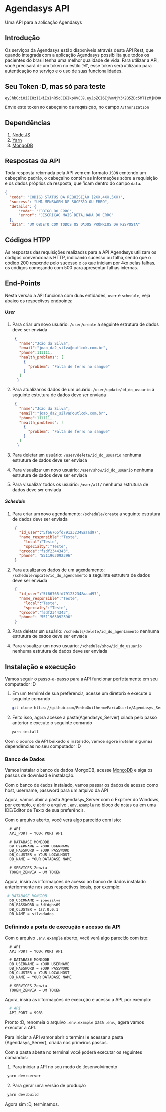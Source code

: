 # Agendasys API

Uma API para a aplicação Agendasys


## Introdução

Os serviços da Agendasys estão disponiveis através desta API Rest, que quando integrada com a aplicação Agendasys possibilita que todos os pacientes do brasil tenha uma melhor qualidade de vida. 
Para utilizar a API, você precisará de um token no estilo `JWT`, esse token será utilizado para autenticação no serviço e o uso de suas funcionalidades.

## Seu Token :D, mas só para teste

```bash
eyJhbGciOiJIUzI1NiIsInR5cCI6IkpXVCJ9.eyJpZCI6IjVmNjY3N2Q5ZDc5MTIzMjM0OGFhYWQ5OSIsImlhdCI6MTYwMDYxNDg3MSwiZXhwIjoxNjMyMTUwODcxfQ.GuoEtUXjxLGdoWgf8OCXBOti6colgdcjxEXYBdhZwL4
```

Envie este token no cabeçalho da requisição, no campo `Authorization`

## Dependências

1. [Node.JS](https://nodejs.org/en/)
2. [Yarn](https://classic.yarnpkg.com/en/docs/install/#windows-stable)
3. [MongoDB](https://www.mongodb.com/try/download/community)

## Respostas da API

Toda resposta retornada pela API vem em formato `JSON` contendo um cabeçalho padrão, o cabeçalho contém as informações sobre a requisição e os dados próprios da resposta, que ficam dentro do campo `data`.


```json 
{
  "code": "CODIGO STATUS DA REQUISIÇÃO (2XX,4XX,5XX)",
  "success": "UMA MENSAGEM DE SUCESSO OU ERRO",
  "details": {
      "code": "CODIGO DO ERRO",
      "error": "DESCRIÇÃO MAIS DETALHADA DO ERRO"
  },
  "data": "UM OBJETO COM TODOS OS DADOS PRÓPRIOS DA RESPOSTA"
```

## Códigos HTPP

As respostas das requisições realizadas para a API Agendasys utilizam os códigos convencionais HTTP, indicando sucesso ou falha, sendo que o código 200 responde pelo sucesso e os que iniciam por 4xx pelas falhas, os códigos começando com 500 para apresentar falhas internas.

## End-Points

Nesta versão a API funciona com duas entidades, `user` e `schedule`, veja abaixo os respectivos endpoints:

##### User
  1. Para criar um novo usuário: `/user/create`
    a seguinte estrutura de dados deve ser enviada
     ```json
      {
        "name":"João da Silva",
        "email":"joao_da2_silva@outlook.com.br",
        "phone":111111,
        "health_problems": [
          {
            "problem": "Falta de ferro no sangue"
          }
        ]
       }
     ``` 
     
   2. Para atualizar os dados de um usuário: `/user/update/id_do_usuario`
      a seguinte estrutura de dados deve ser enviada
       ```json
        {
          "name":"João da Silva",
          "email":"joao_da2_silva@outlook.com.br",
          "phone":111111,
          "health_problems": [
            {
              "problem": "Falta de ferro no sangue"
            }
          ]
         }
       ``` 
  3. Para deletar um usuário: `/user/delete/id_do_usuario`
      nenhuma estrutura de dados deve ser enviada
   
  4. Para visualizar um novo usuário: `/user/show/id_do_usuario`
      nenhuma estrutura de dados deve ser enviada
  
  5. Para visualizar todos os usuário: `/user/all/`
      nenhuma estrutura de dados deve ser enviada
      
      
 ##### Schedule
  1. Para criar um novo agendamento: `/schedule/create`
    a seguinte estrutura de dados deve ser enviada
     ```json
      {
        "id_user":"5f66765fd791232348aaad97",
        "name_responsible":"Teste",
	      "local":"Teste",
	      "specialty":"Teste",
        "qrcode":"fsdf2344343",
        "phone": "5511963092396"
      }
     ``` 
     
   2. Para atualizar os dados de um agendamento: `/schedule/update/id_do_agendamento`
      a seguinte estrutura de dados deve ser enviada
       ```json
        {
          "id_user":"5f66765fd791232348aaad97",
          "name_responsible":"Teste",
	        "local":"Teste",
	        "specialty":"Teste",
          "qrcode":"fsdf2344343",
          "phone": "5511963092396"
        }
       ``` 
  3. Para deletar um usuário: `/schedule/delete/id_do_agendamento`
      nenhuma estrutura de dados deve ser enviada
   
  4. Para visualizar um novo usuário: `/schedule/show/id_do_usuario`
      nenhuma estrutura de dados deve ser enviada
      
 ## Instalação e execução
 
 Vamos seguir o passo-a-passo para a API funcionar perfeitamente em seu computador :D
 
 1. Em um terminal de sua prefêrencia, acesse um diretorio e execute o seguinte comando 
 ```bash 
    git clone https://github.com/PedroGuilhermeFariaDuarte/Agendasys_Server.git
 ```
 
 2. Feito isso, agora acesse a pasta(Agendasys_Server) criada pelo passo anterior e execute o seguinte comando
 ```bash 
    yarn install
 ```
 
 Com o source da API baixado e instalado, vamos agora instalar algumas dependências no seu computador :D
 
 ### Banco de Dados
 
 Vamos instalar o banco de dados MongoDB, acesse [MongoDB](https://www.mongodb.com/try/download/community) e siga os passos de download e instalação.
 
 Com o banco de dados instalado, vamos passar os dados de acesso como host, username, password para um arquivo da API
 
 Agora, vamos abrir a pasta Agendasys_Server com o Explorer do Windows, por exemplo, e abrir o arquivo `.env.example` no bloco de notas 
 ou em uma IDE/Editor de Texto de sua preferência.
 
 Com o arquivo aberto, você verá algo parecido com isto: 
 
 ```env
   # API
   API_PORT = YOUR PORT API

   # DATABASE MONGODB
   DB_USERNAME = YOUR USERNAME
   DB_PASSWORD = YOUR PASSWORD
   DB_CLUSTER = YOUR LOCALHOST
   DB_NAME = YOUR DATABASE NAME

   # SERVICES Zenvia
   TOKEN_ZENVIA = UM TOKEN
 ```
 
 Agora, insira as informações de acesso ao banco de dados instalado anteriormente nos seus respectivos locais, por exemplo:
 ```bash
  # DATABASE MONGODB
   DB_USERNAME = joaosilva
   DB_PASSWORD = 3dfdghs69
   DB_CLUSTER = 127.0.0.1
   DB_NAME = silvadados
 ```
 
 ### Definindo a porta de execução e acesso da API
 
 Com o arquivo `.env.example` aberto, você verá algo parecido com isto: 
 
 ```env
   # API
   API_PORT = YOUR PORT API

   # DATABASE MONGODB
   DB_USERNAME = YOUR USERNAME
   DB_PASSWORD = YOUR PASSWORD
   DB_CLUSTER = YOUR LOCALHOST
   DB_NAME = YOUR DATABASE NAME

   # SERVICES Zenvia
   TOKEN_ZENVIA = UM TOKEN
 ```
 
 Agora, insira as informações de execução e acesso a API, por exemplo:
 
 ```bash
   # API
   API_PORT = 9988
 ```
 
 Pronto :D, renomeia o arquivo `.env.example` para `.env`., agora vamos executar a API.
 
 Para iniciar a API vamor abrir o terminal e acessar a pasta (Agendasys_Server), criada nos primeiros passos.
 
 Com a pasta aberta no terminal você poderá executar os seguintes comandos:
 
 1. Para iniciar a API no seu modo de desenvolvimento
   ```bash
    yarn dev:server
   ```
 2. Para gerar uma versão de produção 
   ```bash 
    yarn dev:build
   ```
 
 Agora sim :D, terminamos. 
 
 
 
